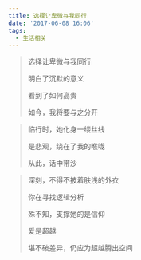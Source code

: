 ```yaml
---
title: 选择让卑微与我同行
date: '2017-06-08 16:06'
tags:
  - 生活相关
---
```


> 选择让卑微与我同行
>
> 明白了沉默的意义
>
> 看到了如何高贵
>
> 如今，我将要与之分开

> 临行时，她化身一缕丝线
>
> 是悲观，绕在了我的喉咙
>
> 从此，话中带沙

> 深刻，不得不披着肤浅的外衣
>
> 你在寻找逻辑分析
>
> 殊不知，支撑她的是信仰
>
> 爱是超越
>
> 堪不破差异，仍应为超越腾出空间
